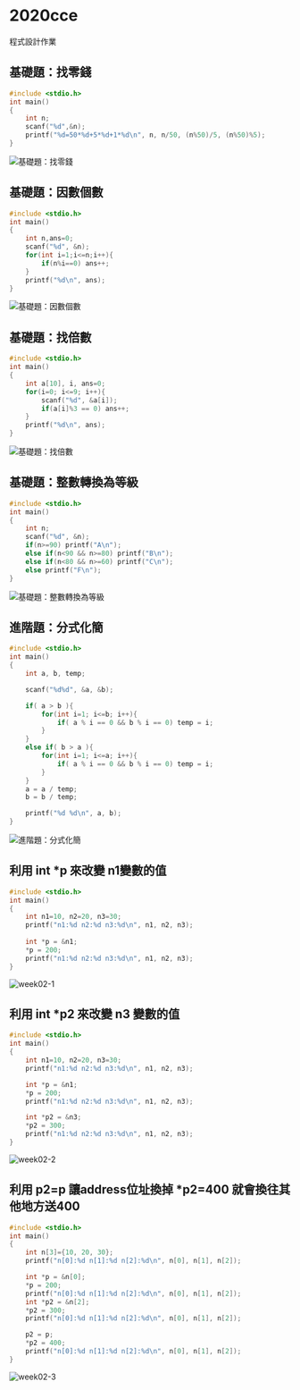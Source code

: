 # 2020cce
程式設計作業

## 基礎題：找零錢
```c
#include <stdio.h>
int main()
{
	int n;
	scanf("%d",&n);
	printf("%d=50*%d+5*%d+1*%d\n", n, n/50, (n%50)/5, (n%50)%5);
}
```
![基礎題：找零錢 ](https://github.com/1zo7/2020cce/blob/gh-pages/%E5%9F%BA%E7%A4%8E%E9%A1%8C%EF%BC%9A%E6%89%BE%E9%9B%B6%E9%8C%A2.png?raw=true)

## 基礎題：因數個數
```c
#include <stdio.h>
int main()
{
	int n,ans=0;
	scanf("%d", &n);
	for(int i=1;i<=n;i++){
		if(n%i==0) ans++;
	}
	printf("%d\n", ans);
}
```
![基礎題：因數個數](https://github.com/1zo7/2020cce/blob/gh-pages/%E5%9F%BA%E7%A4%8E%E9%A1%8C%EF%BC%9A%E5%9B%A0%E6%95%B8%E5%80%8B%E6%95%B8.png?raw=true)

## 基礎題：找倍數
```c
#include <stdio.h>
int main()
{
	int a[10], i, ans=0;
	for(i=0; i<=9; i++){
		scanf("%d", &a[i]);
		if(a[i]%3 == 0) ans++;
	}
	printf("%d\n", ans);
}
```
![基礎題：找倍數](https://github.com/1zo7/2020cce/blob/gh-pages/%E5%9F%BA%E7%A4%8E%E9%A1%8C%EF%BC%9A%E6%89%BE%E5%80%8D%E6%95%B8%20.png?raw=true)

## 基礎題：整數轉換為等級
```c
#include <stdio.h>
int main()
{
	int n;
	scanf("%d", &n);
	if(n>=90) printf("A\n");
	else if(n<90 && n>=80) printf("B\n");
	else if(n<80 && n>=60) printf("C\n");
	else printf("F\n");
}
```
![基礎題：整數轉換為等級](https://github.com/1zo7/2020cce/blob/gh-pages/%E5%9F%BA%E7%A4%8E%E9%A1%8C%EF%BC%9A%E6%95%B4%E6%95%B8%E8%BD%89%E6%8F%9B%E7%82%BA%E7%AD%89%E7%B4%9A.png?raw=true)

## 進階題：分式化簡
```c
#include <stdio.h>
int main()
{
    int a, b, temp;

    scanf("%d%d", &a, &b);

    if( a > b ){
        for(int i=1; i<=b; i++){
            if( a % i == 0 && b % i == 0) temp = i;
        }
    }
    else if( b > a ){
        for(int i=1; i<=a; i++){
            if( a % i == 0 && b % i == 0) temp = i;
        }
    }
    a = a / temp;
    b = b / temp;

    printf("%d %d\n", a, b);
}
```
![進階題：分式化簡](https://github.com/1zo7/2020cce/blob/gh-pages/%E9%80%B2%E9%9A%8E%E9%A1%8C%EF%BC%9A%E5%88%86%E5%BC%8F%E5%8C%96%E7%B0%A1.png?raw=true)

## 利用 int *p 來改變 n1變數的值
```c
#include <stdio.h>
int main()
{
	int n1=10, n2=20, n3=30;
	printf("n1:%d n2:%d n3:%d\n", n1, n2, n3);
	
	int *p = &n1;
	*p = 200;
	printf("n1:%d n2:%d n3:%d\n", n1, n2, n3);
}
```
![week02-1](https://github.com/1zo7/2020cce.github.io/blob/gh-pages/week02-1.png?raw=true)

## 利用 int *p2 來改變 n3 變數的值
```c
#include <stdio.h>
int main()
{
	int n1=10, n2=20, n3=30;
	printf("n1:%d n2:%d n3:%d\n", n1, n2, n3);

	int *p = &n1;
	*p = 200;
	printf("n1:%d n2:%d n3:%d\n", n1, n2, n3);

	int *p2 = &n3;
	*p2 = 300;
	printf("n1:%d n2:%d n3:%d\n", n1, n2, n3);
}
```
![week02-2](https://github.com/1zo7/2020cce.github.io/blob/gh-pages/week02-2.png?raw=true)

## 利用 p2=p 讓address位址換掉 *p2=400 就會換往其他地方送400
```c
#include <stdio.h>
int main()
{
	int n[3]={10, 20, 30};
	printf("n[0]:%d n[1]:%d n[2]:%d\n", n[0], n[1], n[2]);

	int *p = &n[0];
	*p = 200;
    printf("n[0]:%d n[1]:%d n[2]:%d\n", n[0], n[1], n[2]);
	int *p2 = &n[2];
	*p2 = 300;
    printf("n[0]:%d n[1]:%d n[2]:%d\n", n[0], n[1], n[2]);

	p2 = p;
	*p2 = 400;
    printf("n[0]:%d n[1]:%d n[2]:%d\n", n[0], n[1], n[2]);
}

```
![week02-3](https://github.com/1zo7/2020cce.github.io/blob/gh-pages/week02-3.png?raw=true)
